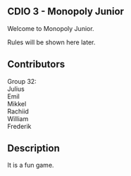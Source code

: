 ## CDIO 3 - Monopoly Junior

Welcome to Monopoly Junior.

Rules will be shown here later.

## Contributors

Group 32: <br />
Julius <br />
Emil <br />
Mikkel <br />
Rachiid <br />
William <br />
Frederik <br />

## Description

It is a fun game.
